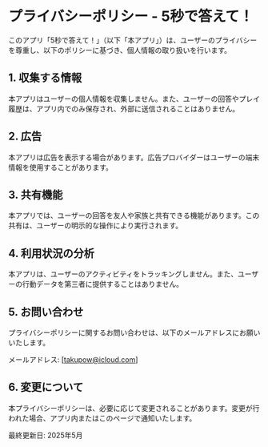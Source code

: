 # プライバシーポリシー - 5秒で答えて！

このアプリ「5秒で答えて！」（以下「本アプリ」）は、ユーザーのプライバシーを尊重し、以下のポリシーに基づき、個人情報の取り扱いを行います。

## 1. 収集する情報
本アプリはユーザーの個人情報を収集しません。また、ユーザーの回答やプレイ履歴は、アプリ内でのみ保存され、外部に送信されることはありません。

## 2. 広告
本アプリは広告を表示する場合があります。広告プロバイダーはユーザーの端末情報を使用することがあります。

## 3. 共有機能
本アプリでは、ユーザーの回答を友人や家族と共有できる機能があります。この共有は、ユーザーの明示的な操作により実行されます。

## 4. 利用状況の分析
本アプリは、ユーザーのアクティビティをトラッキングしません。また、ユーザーの行動データを第三者に提供することはありません。

## 5. お問い合わせ
プライバシーポリシーに関するお問い合わせは、以下のメールアドレスにお願いいたします。

メールアドレス: [takupow@icloud.com]

## 6. 変更について
本プライバシーポリシーは、必要に応じて変更されることがあります。変更が行われた場合、アプリ内またはこのページで通知いたします。

最終更新日: 2025年5月
